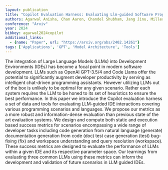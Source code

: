 ```yaml
---
layout: publication
title: "Copilot Evaluation Harness: Evaluating Llm-guided Software Programming"
authors: Agarwal Anisha, Chan Aaron, Chandel Shubham, Jang Jinu, Miller Shaun, Moghaddam Roshanak Zilouchian, Mohylevskyy Yevhen, Sundaresan Neel, Tufano Michele
conference: "Arxiv"
year: 2024
bibkey: agarwal2024copilot
additional_links:
  - {name: "Paper", url: "https://arxiv.org/abs/2402.14261"}
tags: ['Applications', 'GPT', 'Model Architecture', 'Tools']
---
```

The integration of Large Language Models (LLMs) into Development Environments (IDEs) has become a focal point in modern software development. LLMs such as OpenAI GPT-3.5/4 and Code Llama offer the potential to significantly augment developer productivity by serving as intelligent chat-driven programming assistants. However utilizing LLMs out of the box is unlikely to be optimal for any given scenario. Rather each system requires the LLM to be honed to its set of heuristics to ensure the best performance. In this paper we introduce the Copilot evaluation harness a set of data and tools for evaluating LLM-guided IDE interactions covering various programming scenarios and languages. We propose our metrics as a more robust and information-dense evaluation than previous state of the art evaluation systems. We design and compute both static and execution based success metrics for scenarios encompassing a wide range of developer tasks including code generation from natural language (generate) documentation generation from code (doc) test case generation (test) bug-fixing (fix) and workspace understanding and query resolution (workspace). These success metrics are designed to evaluate the performance of LLMs within a given IDE and its respective parameter space. Our learnings from evaluating three common LLMs using these metrics can inform the development and validation of future scenarios in LLM guided IDEs.
